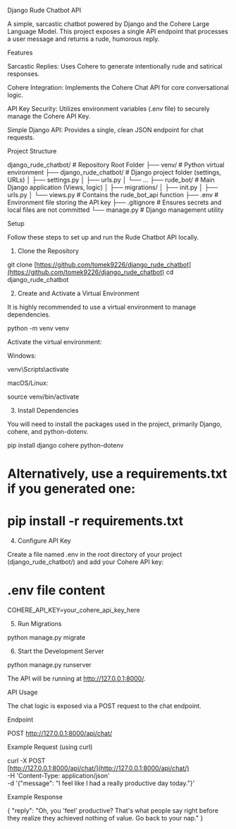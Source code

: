 Django Rude Chatbot API

A simple, sarcastic chatbot powered by Django and the Cohere Large Language Model. This project exposes a single API endpoint that processes a user message and returns a rude, humorous reply.

Features

Sarcastic Replies: Uses Cohere to generate intentionally rude and satirical responses.

Cohere Integration: Implements the Cohere Chat API for core conversational logic.

API Key Security: Utilizes environment variables (.env file) to securely manage the Cohere API Key.

Simple Django API: Provides a single, clean JSON endpoint for chat requests.

Project Structure

django_rude_chatbot/  # Repository Root Folder
├── venv/             # Python virtual environment
├── django_rude_chatbot/ # Django project folder (settings, URLs)
│   ├── settings.py
│   ├── urls.py
│   └── ...
├── rude_bot/         # Main Django application (Views, logic)
│   ├── migrations/
│   ├── init.py
│   ├── urls.py
│   └── views.py      # Contains the rude_bot_api function
├── .env              # Environment file storing the API key
├── .gitignore        # Ensures secrets and local files are not committed
└── manage.py         # Django management utility


Setup

Follow these steps to set up and run the Rude Chatbot API locally.

1. Clone the Repository

git clone [https://github.com/tomek9226/django_rude_chatbot](https://github.com/tomek9226/django_rude_chatbot)
cd django_rude_chatbot


2. Create and Activate a Virtual Environment

It is highly recommended to use a virtual environment to manage dependencies.

python -m venv venv


Activate the virtual environment:

Windows:

venv\Scripts\activate


macOS/Linux:

source venv/bin/activate


3. Install Dependencies

You will need to install the packages used in the project, primarily Django, cohere, and python-dotenv.

pip install django cohere python-dotenv
# Alternatively, use a requirements.txt if you generated one:
# pip install -r requirements.txt


4. Configure API Key

Create a file named .env in the root directory of your project (django_rude_chatbot/) and add your Cohere API key:

# .env file content
COHERE_API_KEY=your_cohere_api_key_here


5. Run Migrations

python manage.py migrate


6. Start the Development Server

python manage.py runserver


The API will be running at http://127.0.0.1:8000/.

API Usage

The chat logic is exposed via a POST request to the chat endpoint.

Endpoint

POST http://127.0.0.1:8000/api/chat/

Example Request (using curl)

curl -X POST \
  [http://127.0.0.1:8000/api/chat/](http://127.0.0.1:8000/api/chat/) \
  -H 'Content-Type: application/json' \
  -d '{"message": "I feel like I had a really productive day today."}'


Example Response

{
  "reply": "Oh, you 'feel' productive? That's what people say right before they realize they achieved nothing of value. Go back to your nap."
}
